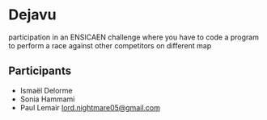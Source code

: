 # Dejavu
participation in an ENSICAEN challenge where you have to code a program to perform a race against other competitors on different map

## Participants
* Ismaël Delorme
* Sonia Hammami
* Paul Lemair <lord.nightmare05@gmail.com>
